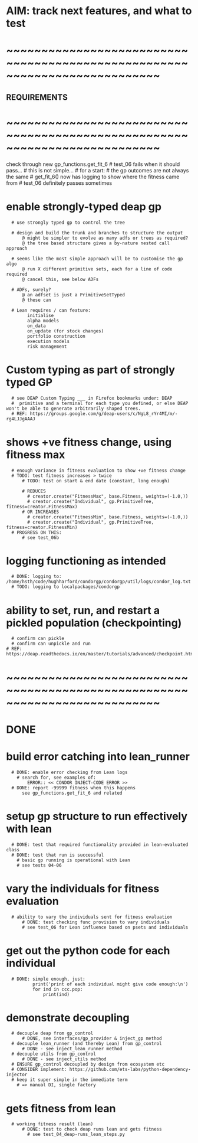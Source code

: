 # AIM: track next features, and what to test

# ~~~~~~~~~~~~~~~~~~~~~~~~~~~~~~~~~~~~~~~~~~~~~~~~~~~~~~~~~~~~~~~~~~~~~~~~~~
## REQUIREMENTS
# ~~~~~~~~~~~~~~~~~~~~~~~~~~~~~~~~~~~~~~~~~~~~~~~~~~~~~~~~~~~~~~~~~~~~~~~~~~

check through new gp_functions.get_fit_6
      # test_06 fails when it should pass...
      # this is not simple...
      # for a start:
          # the gp outcomes are not always the same
          # get_fit_6() now has logging to show where the fitness came from
      # test_06 definitely passes sometimes

  # enable strongly-typed deap gp
      # use strongly typed gp to control the tree

      # design and build the trunk and branches to structure the output
          @ might be simpler to evolve as many adfs or trees as required?
          @ the tree based structure gives a by-nature nested call approach

      # seems like the most simple approach will be to customise the gp algo
          @ run X different primitive sets, each for a line of code required
          @ cancel this, see below ADFs

      # ADFs, surely?
          @ an adfset is just a PrimitiveSetTyped
          @ these can

      # Lean requires / can feature:
            initialise
            alpha models
            on_data
            on_update (for stock changes)
            portfolio construction
            execution models
            risk management


  # Custom typing as part of strongly typed GP
      # see DEAP Custom Typing ___ in Firefox bookmarks under: DEAP
      #  primitive and a terminal for each type you defined, or else DEAP won't be able to generate arbitrarily shaped trees.
      # REF: https://groups.google.com/g/deap-users/c/NgL8_rYr4MI/m/-rg4LJJgAAAJ



  # shows +ve fitness change, using fitness max
      # enough variance in fitness evaluation to show +ve fitness change
      # TODO: test fitness increases > twice
          # TODO: test on start & end date (constant, long enough)

          # REDUCES
            # creator.create("FitnessMax", base.Fitness, weights=(-1.0,))
            # creator.create("Individual", gp.PrimitiveTree, fitness=creator.FitnessMax)
          # OR INCREASES
            # creator.create("FitnessMin", base.Fitness, weights=(-1.0,))
            # creator.create("Individual", gp.PrimitiveTree, fitness=creator.FitnessMin)
      # PROGRESS ON THIS:
          # see test_06b


  # logging functioning as intended
      # DONE: logging to: /home/hsth/code/hughharford/condorgp/condorgp/util/logs/condor_log.txt
      # TODO: logging to localpackages/condorgp


  # ability to set, run, and restart a pickled population (checkpointing)
      # confirm can pickle
      # confirm can unpickle and run
    # REF: https://deap.readthedocs.io/en/master/tutorials/advanced/checkpoint.html





# ~~~~~~~~~~~~~~~~~~~~~~~~~~~~~~~~~~~~~~~~~~~~~~~~~~~~~~~~~~~~~~~~~~~~~~~~~~
# DONE

  # build error catching into lean_runner
      # DONE: enable error checking from Lean logs
        # search for, see examples of:
            ERROR:: << CONDOR INJECT-CODE ERROR >>
      # DONE: report -99999 fitness when this happens
          see gp_functions.get_fit_6 and related

  # setup gp structure to run effectively with lean
      # DONE: test that required functionality provided in lean-evaluated class
      # DONE: test that run is successful
        # basic gp running is operational with Lean
        # see tests 04-06

  # vary the individuals for fitness evaluation
      # ability to vary the individuals sent for fitness evaluation
          # DONE: test checking func provision to vary individuals
          # see test_06 for Lean influence based on psets and individuals


  # get out the python code for each individual
      # DONE: simple enough, just:
              print('print of each individual might give code enough:\n')
              for ind in ccc.pop:
                  print(ind)

  # demonstrate decoupling
      # decouple deap from gp_control
          # DONE, see interfaces/gp_provider & inject_gp method
      # decouple lean_runner (and thereby Lean) from gp_control
          # DONE - see inject_lean_runner method
      # decouple utils from gp_control
          # DONE - see inject_utils method
      # ENSURE gp_control decoupled by design from ecosystem etc
      # CONSIDER implement: https://github.com/ets-labs/python-dependency-injector
      # keep it super simple in the immediate term
        # => manual DI, single factory
  # gets fitness from lean
      # working fitness result (lean)
          # DONE: test to check deap runs lean and gets fitness
            # see test_04_deap-runs_lean_steps.py
